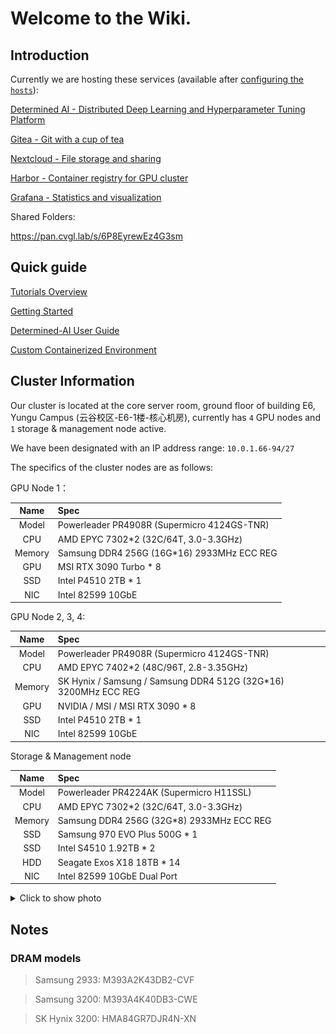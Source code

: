 # Welcome to the Wiki.

## Introduction

Currently we are hosting these services (available after [configuring the `hosts`](https://git.cvgl.lab/Cluster_User_Group/cluster-user-guide/wiki/Getting_started#user-content-setting-up-the-hosts-file)):

[Determined AI - Distributed Deep Learning and Hyperparameter Tuning Platform](https://gpu.cvgl.lab/)

[Gitea - Git with a cup of tea](https://git.cvgl.lab/)

[Nextcloud - File storage and sharing](https://pan.cvgl.lab/)

[Harbor - Container registry for GPU cluster](https://harbor.cvgl.lab/)

[Grafana - Statistics and visualization](https://grafana.cvgl.lab/)

Shared Folders:

https://pan.cvgl.lab/s/6P8EyrewEz4G3sm

## Quick guide

[Tutorials Overview](https://git.cvgl.lab/Cluster_User_Group/cluster-user-guide/wiki/Tutorials)

[Getting Started](https://git.cvgl.lab/Cluster_User_Group/cluster-user-guide/wiki/Getting_started)

[Determined-AI User Guide](https://git.cvgl.lab/Cluster_User_Group/cluster-user-guide/wiki/Determined_AI_User_Guide)

[Custom Containerized Environment](https://git.cvgl.lab/Cluster_User_Group/cluster-user-guide/wiki/Custom_Containerized_Environment)

## Cluster Information
Our cluster is located at the core server room, ground floor of building E6, Yungu Campus (云谷校区-E6-1楼-核心机房), currently has `4` GPU nodes and `1` storage & management node active.

We have been designated with an IP address range: `10.0.1.66-94/27`

The specifics of the cluster nodes are as follows:

GPU Node 1：

|  Name  |  Spec  |
| :----: | :----  |
|  Model | Powerleader PR4908R (Supermicro 4124GS-TNR)|
|  CPU   | AMD EPYC 7302*2 (32C/64T, 3.0-3.3GHz)|
| Memory | Samsung DDR4 256G (16G*16) 2933MHz ECC REG|
|  GPU   | MSI RTX 3090 Turbo * 8 |
|  SSD   | Intel P4510 2TB * 1 |
|  NIC   | Intel 82599 10GbE   |

GPU Node 2, 3, 4:

|  Name  |  Spec  |
| :----: | :----  |
|  Model | Powerleader PR4908R (Supermicro 4124GS-TNR)|
|  CPU   | AMD EPYC 7402*2 (48C/96T, 2.8-3.35GHz)|
| Memory | SK Hynix / Samsung / Samsung DDR4 512G (32G*16) 3200MHz ECC REG|
|  GPU   | NVIDIA / MSI / MSI RTX 3090 * 8 |
|  SSD   | Intel P4510 2TB * 1 |
|  NIC   | Intel 82599 10GbE   |

Storage & Management node

|  Name  |  Spec  |
| :----: | :----  |
|  Model | Powerleader PR4224AK (Supermicro H11SSL)|
|  CPU   | AMD EPYC 7302*2 (32C/64T, 3.0-3.3GHz)|
| Memory | Samsung DDR4 256G (32G*8) 2933MHz ECC REG |
|  SSD   | Samsung 970 EVO Plus 500G * 1|
|  SSD   | Intel S4510 1.92TB * 2 |
|  HDD   | Seagate Exos X18 18TB * 14 |
|  NIC   | Intel 82599 10GbE Dual Port |

<details>
<summary> Click to show photo </summary>
<img src="./Home/rack.jpg" alt="drawing" style="height:50vh;"/>
<img src="./Home/gpus.jpg" alt="drawing" style="height:50vh;"/>
</details>

## Notes

### DRAM models

> Samsung 2933: M393A2K43DB2-CVF

> Samsung 3200: M393A4K40DB3-CWE

> SK Hynix 3200: HMA84GR7DJR4N-XN
